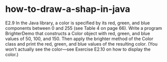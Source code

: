 # how-to-draw-a-shap-in-java
E2.9 In the Java library, a color is specified by its red, green, and blue components between 0 and 255 (see Table 4 on page 66). Write a program BrighterDemo that constructs a Color object with red, green, and blue values of 50, 100, and 150. Then apply the brighter method of the Color class and print the red, green, and blue values of the resulting color. (You won’t actually see the color—see Exercise E2.10 on how to display the color.)
